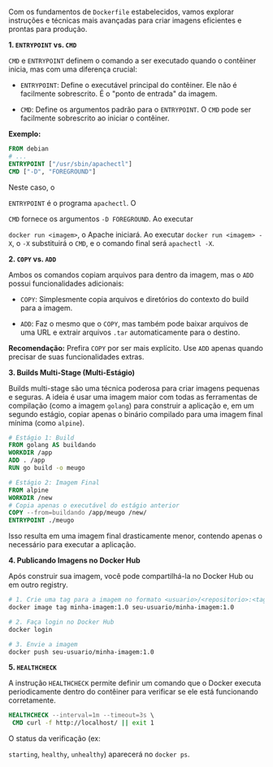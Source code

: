 Com os fundamentos de `Dockerfile` estabelecidos, vamos explorar instruções e técnicas mais avançadas para criar imagens eficientes e prontas para produção.

**1. `ENTRYPOINT` vs. `CMD`**

`CMD` e `ENTRYPOINT` definem o comando a ser executado quando o contêiner inicia, mas com uma diferença crucial:

- `ENTRYPOINT`: Define o executável principal do contêiner. Ele não é facilmente sobrescrito. É o "ponto de entrada" da imagem.
    
- `CMD`: Define os argumentos padrão para o `ENTRYPOINT`. O `CMD` pode ser facilmente sobrescrito ao iniciar o contêiner.
    

**Exemplo:**

```dockerfile
FROM debian
# ...
ENTRYPOINT ["/usr/sbin/apachectl"]
CMD ["-D", "FOREGROUND"]
```

Neste caso, o

`ENTRYPOINT` é o programa `apachectl`. O

`CMD` fornece os argumentos `-D FOREGROUND`. Ao executar

`docker run <imagem>`, o Apache iniciará. Ao executar `docker run <imagem> -X`, o `-X` substituirá o `CMD`, e o comando final será `apachectl -X`.

**2. `COPY` vs. `ADD`**

Ambos os comandos copiam arquivos para dentro da imagem, mas o `ADD` possui funcionalidades adicionais:

- `COPY`: Simplesmente copia arquivos e diretórios do contexto do build para a imagem.
    
- `ADD`: Faz o mesmo que o `COPY`, mas também pode baixar arquivos de uma URL e extrair arquivos `.tar` automaticamente para o destino.
    

**Recomendação:** Prefira `COPY` por ser mais explícito. Use `ADD` apenas quando precisar de suas funcionalidades extras.

**3. Builds Multi-Stage (Multi-Estágio)**

Builds multi-stage são uma técnica poderosa para criar imagens pequenas e seguras. A ideia é usar uma imagem maior com todas as ferramentas de compilação (como a imagem `golang`) para construir a aplicação e, em um segundo estágio, copiar apenas o binário compilado para uma imagem final mínima (como `alpine`).

```dockerfile
# Estágio 1: Build
FROM golang AS buildando
WORKDIR /app
ADD . /app
RUN go build -o meugo

# Estágio 2: Imagem Final
FROM alpine
WORKDIR /new
# Copia apenas o executável do estágio anterior
COPY --from=buildando /app/meugo /new/
ENTRYPOINT ./meugo
```

Isso resulta em uma imagem final drasticamente menor, contendo apenas o necessário para executar a aplicação.

**4. Publicando Imagens no Docker Hub**

Após construir sua imagem, você pode compartilhá-la no Docker Hub ou em outro registry.

```bash
# 1. Crie uma tag para a imagem no formato <usuario>/<repositorio>:<tag>
docker image tag minha-imagem:1.0 seu-usuario/minha-imagem:1.0

# 2. Faça login no Docker Hub
docker login

# 3. Envie a imagem
docker push seu-usuario/minha-imagem:1.0
```

**5. `HEALTHCHECK`**

A instrução `HEALTHCHECK` permite definir um comando que o Docker executa periodicamente dentro do contêiner para verificar se ele está funcionando corretamente.

```dockerfile
HEALTHCHECK --interval=1m --timeout=3s \
 CMD curl -f http://localhost/ || exit 1
```

O status da verificação (ex:

`starting`, `healthy`, `unhealthy`) aparecerá no `docker ps`.